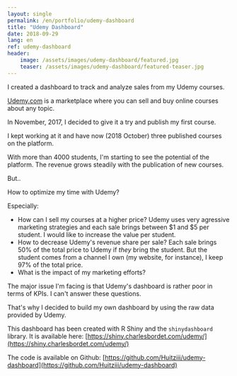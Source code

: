 ```yaml
---
layout: single
permalink: /en/portfolio/udemy-dashboard
title: "Udemy Dashboard"
date: 2018-09-29
lang: en
ref: udemy-dashboard
header:
    image: /assets/images/udemy-dashboard/featured.jpg
    teaser: /assets/images/udemy-dashboard/featured-teaser.jpg
---
```


I created a dashboard to track and analyze sales from my Udemy courses.

[Udemy.com](https://www.udemy.com/) is a marketplace where you can sell and buy online courses about any topic.

In November, 2017, I decided to give it a try and publish my first course.

I kept working at it and have now (2018 October) three published courses on the platform.

With more than 4000 students, I'm starting to see the potential of the platform. The revenue grows steadily with the publication of new courses.

But..

How to optimize my time with Udemy?

Especially:

* How can I sell my courses at a higher price? Udemy uses very agressive marketing strategies and each sale brings between $1 and $5 per student. I would like to increase the value per student.
* How to decrease Udemy's revenue share per sale? Each sale brings 50% of the total price to Udemy if *they* bring the student. But the student comes from a channel I own (my website, for instance), I keep 97% of the total price.
* What is the impact of my marketing efforts?

The major issue I'm facing is that Udemy's dashboard is rather poor in terms of KPIs. I can't answer these questions.

That's why I decided to build my own dashboard by using the raw data provided by Udemy.

This dashboard has been created with R Shiny and the `shinydashboard` library. It is available here: [https://shiny.charlesbordet.com/udemy/](https://shiny.charlesbordet.com/udemy/)

The code is available on Github: [https://github.com/Huitziii/udemy-dashboard](https://github.com/Huitziii/udemy-dashboard)